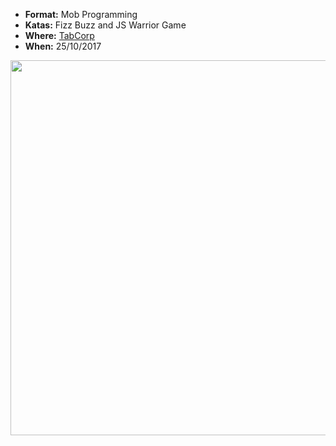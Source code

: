 * **Format:** Mob Programming
* **Katas:** Fizz Buzz and JS Warrior Game
* **Where:** [TabCorp](www.tabcorp.com.au)
* **When:** 25/10/2017

<img src="https://user-images.githubusercontent.com/2061821/32161689-a628fec2-bdaa-11e7-8929-b5bfe33c2c3e.jpg" width="600px" />

